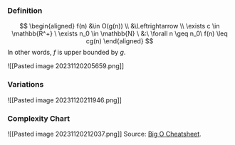 ### Definition
$$
\begin{aligned}
f(n) &\in O(g(n)) \\
&\Leftrightarrow \\
\exists c \in \mathbb{R^+} \ 
\exists n_0 \in \mathbb{N} \ 
&:\ \forall n \geq n_0\ f(n) \leq cg(n)
\end{aligned}
$$
In other words, $f$ is upper bounded by $g$.


![[Pasted image 20231120205659.png]]


### Variations
![[Pasted image 20231120211946.png]]


### Complexity Chart
![[Pasted image 20231120212037.png]]
Source: [Big O Cheatsheet](http://bigocheatsheet.com).
